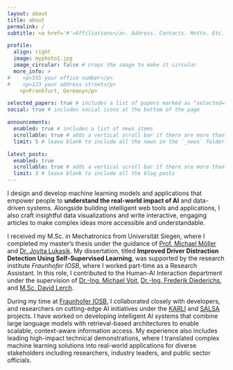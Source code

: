 ```yaml
---
layout: about
title: about
permalink: /
subtitle: <a href='#'>Affiliations</a>. Address. Contacts. Motto. Etc.

profile:
  align: right
  image: myphoto1.jpg
  image_circular: false # crops the image to make it circular
  more_info: >
#    <p>555 your office number</p>
#    <p>123 your address street</p>
    <p>Frankfurt, Germany</p>

selected_papers: true # includes a list of papers marked as "selected={true}"
social: true # includes social icons at the bottom of the page

announcements:
  enabled: true # includes a list of news items
  scrollable: true # adds a vertical scroll bar if there are more than 3 news items
  limit: 5 # leave blank to include all the news in the `_news` folder

latest_posts:
  enabled: true
  scrollable: true # adds a vertical scroll bar if there are more than 3 new posts items
  limit: 3 # leave blank to include all the blog posts
---
```


I design and develop machine learning models and applications that empower people to **understand the real-world impact of AI** and data-driven systems. Alongside building intelligent web tools and applications, I also craft insightful data visualizations and write interactive, engaging articles to make complex ideas more accessible and understandable.

I received my M.Sc. in Mechatronics from Universität Siegen, where I completed my master’s thesis under the guidance of [Prof. Michael Möller](https://sites.google.com/site/michaelmoellermath/) and [Dr. Jovita Lukasik](https://jovitalukasik.github.io/). My dissertation, titled **Improved Driver Distraction Detection Using Self-Supervised Learning**, was supported by the research institute *Fraunhofer IOSB*, where I worked part-time as a Research Assistant. In this role, I contributed to the Human-AI Interaction department under the supervision of [Dr.-Ing. Michael Voit](https://www.iosb.fraunhofer.de/en/press/press-releases/2024/human-ai-interaction-new-department-focus.html), [Dr.-Ing. Frederik Diederichs](https://www.iosb.fraunhofer.de/de/projekte-produkte/integrated-autonomous-driving-lab.html), and [M.Sc. David Lerch](https://scholar.google.com/citations?view_op=list_works&hl=de&hl=de&user=BDOfyn8AAAAJ).

During my time at [Fraunhofer IOSB](https://www.iosb.fraunhofer.de/), I collaborated closely with developers, and researchers on cutting-edge AI initiatives under the [KARLI](https://karli-projekt.de/) and [SALSA](https://projekt-salsa.de/en/) projects. I have worked on developing intelligent AI systems that combine large language models with retrieval-based architectures to enable scalable, context-aware information access. My experience also includes leading high-impact technical demonstrations, where I translated complex machine learning solutions into real-world applications for diverse stakeholders including researchers, industry leaders, and public sector officials.
